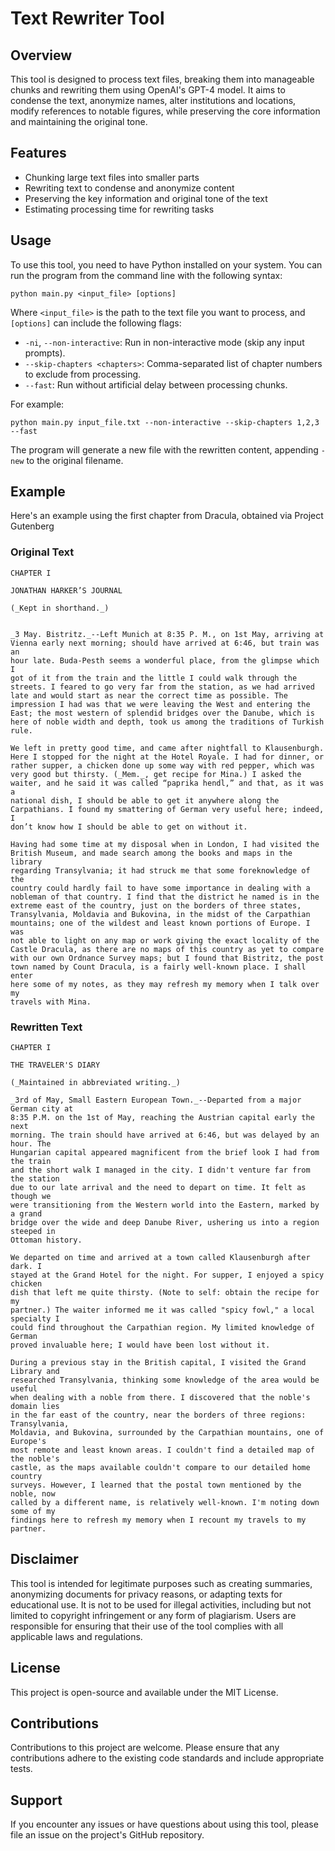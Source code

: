 # Text Rewriter Tool

## Overview
This tool is designed to process text files, breaking them into manageable chunks and rewriting them using OpenAI's GPT-4 model. It aims to condense the text, anonymize names, alter institutions and locations, modify references to notable figures, while preserving the core information and maintaining the original tone.

## Features
- Chunking large text files into smaller parts
- Rewriting text to condense and anonymize content
- Preserving the key information and original tone of the text
- Estimating processing time for rewriting tasks

## Usage
To use this tool, you need to have Python installed on your system. You can run the program from the command line with the following syntax:

```
python main.py <input_file> [options]
```

Where `<input_file>` is the path to the text file you want to process, and `[options]` can include the following flags:

- `-ni`, `--non-interactive`: Run in non-interactive mode (skip any input prompts).
- `--skip-chapters <chapters>`: Comma-separated list of chapter numbers to exclude from processing.
- `--fast`: Run without artificial delay between processing chunks.

For example:

```
python main.py input_file.txt --non-interactive --skip-chapters 1,2,3 --fast
```

The program will generate a new file with the rewritten content, appending `-new` to the original filename.

## Example
Here's an example using the first chapter from Dracula, obtained via Project Gutenberg

### Original Text
```
CHAPTER I

JONATHAN HARKER’S JOURNAL

(_Kept in shorthand._)


_3 May. Bistritz._--Left Munich at 8:35 P. M., on 1st May, arriving at
Vienna early next morning; should have arrived at 6:46, but train was an
hour late. Buda-Pesth seems a wonderful place, from the glimpse which I
got of it from the train and the little I could walk through the
streets. I feared to go very far from the station, as we had arrived
late and would start as near the correct time as possible. The
impression I had was that we were leaving the West and entering the
East; the most western of splendid bridges over the Danube, which is
here of noble width and depth, took us among the traditions of Turkish
rule.

We left in pretty good time, and came after nightfall to Klausenburgh.
Here I stopped for the night at the Hotel Royale. I had for dinner, or
rather supper, a chicken done up some way with red pepper, which was
very good but thirsty. (_Mem._, get recipe for Mina.) I asked the
waiter, and he said it was called “paprika hendl,” and that, as it was a
national dish, I should be able to get it anywhere along the
Carpathians. I found my smattering of German very useful here; indeed, I
don’t know how I should be able to get on without it.

Having had some time at my disposal when in London, I had visited the
British Museum, and made search among the books and maps in the library
regarding Transylvania; it had struck me that some foreknowledge of the
country could hardly fail to have some importance in dealing with a
nobleman of that country. I find that the district he named is in the
extreme east of the country, just on the borders of three states,
Transylvania, Moldavia and Bukovina, in the midst of the Carpathian
mountains; one of the wildest and least known portions of Europe. I was
not able to light on any map or work giving the exact locality of the
Castle Dracula, as there are no maps of this country as yet to compare
with our own Ordnance Survey maps; but I found that Bistritz, the post
town named by Count Dracula, is a fairly well-known place. I shall enter
here some of my notes, as they may refresh my memory when I talk over my
travels with Mina.
```

### Rewritten Text
```
CHAPTER I

THE TRAVELER'S DIARY

(_Maintained in abbreviated writing._)

_3rd of May, Small Eastern European Town._--Departed from a major German city at
8:35 P.M. on the 1st of May, reaching the Austrian capital early the next
morning. The train should have arrived at 6:46, but was delayed by an hour. The
Hungarian capital appeared magnificent from the brief look I had from the train
and the short walk I managed in the city. I didn't venture far from the station
due to our late arrival and the need to depart on time. It felt as though we
were transitioning from the Western world into the Eastern, marked by a grand
bridge over the wide and deep Danube River, ushering us into a region steeped in
Ottoman history.

We departed on time and arrived at a town called Klausenburgh after dark. I
stayed at the Grand Hotel for the night. For supper, I enjoyed a spicy chicken
dish that left me quite thirsty. (Note to self: obtain the recipe for my
partner.) The waiter informed me it was called "spicy fowl," a local specialty I
could find throughout the Carpathian region. My limited knowledge of German
proved invaluable here; I would have been lost without it.

During a previous stay in the British capital, I visited the Grand Library and
researched Transylvania, thinking some knowledge of the area would be useful
when dealing with a noble from there. I discovered that the noble's domain lies
in the far east of the country, near the borders of three regions: Transylvania,
Moldavia, and Bukovina, surrounded by the Carpathian mountains, one of Europe's
most remote and least known areas. I couldn't find a detailed map of the noble's
castle, as the maps available couldn't compare to our detailed home country
surveys. However, I learned that the postal town mentioned by the noble, now
called by a different name, is relatively well-known. I'm noting down some of my
findings here to refresh my memory when I recount my travels to my partner.
```

## Disclaimer
This tool is intended for legitimate purposes such as creating summaries, anonymizing documents for privacy reasons, or adapting texts for educational use. It is not to be used for illegal activities, including but not limited to copyright infringement or any form of plagiarism. Users are responsible for ensuring that their use of the tool complies with all applicable laws and regulations.

## License
This project is open-source and available under the MIT License.

## Contributions
Contributions to this project are welcome. Please ensure that any contributions adhere to the existing code standards and include appropriate tests.

## Support
If you encounter any issues or have questions about using this tool, please file an issue on the project's GitHub repository.
